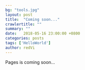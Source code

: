```yaml
---
bg: "tools.jpg"
layout: post
title:  "Coming soon..."
crawlertitle: ""
summary: ""
date:   2018-05-16 23:00:00 +0800
categories: posts
tags: ['HelloWorld']
author: redVi
---
```


Pages is coming soon...

